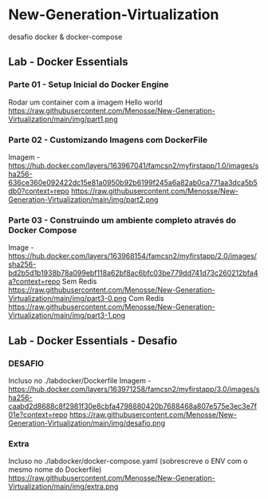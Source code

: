 # New-Generation-Virtualization
desafio docker &amp; docker-compose

## Lab - Docker Essentials
### Parte 01 - Setup Inicial do Docker Engine
Rodar um container com a imagem Hello world
https://raw.githubusercontent.com/Menosse/New-Generation-Virtualization/main/img/part1.png

### Parte 02 - Customizando Imagens com DockerFile
Imagem - https://hub.docker.com/layers/163967041/famcsn2/myfirstapp/1.0/images/sha256-636ce360e092422dc15e81a0950b92b6199f245a6a82ab0ca771aa3dca5b5db0?context=repo
https://raw.githubusercontent.com/Menosse/New-Generation-Virtualization/main/img/part2.png

### Parte 03 - Construindo um ambiente completo através do Docker Compose
Image - https://hub.docker.com/layers/163968154/famcsn2/myfirstapp/2.0/images/sha256-bd2b5d1b1938b78a099ebf118a62bf8ac6bfc03be779dd741d73c260212bfa4a?context=repo
Sem Redis
https://raw.githubusercontent.com/Menosse/New-Generation-Virtualization/main/img/part3-0.png
Com Redis
https://raw.githubusercontent.com/Menosse/New-Generation-Virtualization/main/img/part3-1.png


## Lab - Docker Essentials - Desafio
### DESAFIO
Incluso no ./labdocker/Dockerfile
Imagem - https://hub.docker.com/layers/163971258/famcsn2/myfirstapp/3.0/images/sha256-caabd2d8688c8f2981f30e8cbfa4798880420b7688468a807e575e3ec3e7f01e?context=repo
https://raw.githubusercontent.com/Menosse/New-Generation-Virtualization/main/img/desafio.png

### Extra
Incluso no ./labdocker/docker-compose.yaml (sobrescreve o ENV com o mesmo nome do Dockerfile)
https://raw.githubusercontent.com/Menosse/New-Generation-Virtualization/main/img/extra.png
